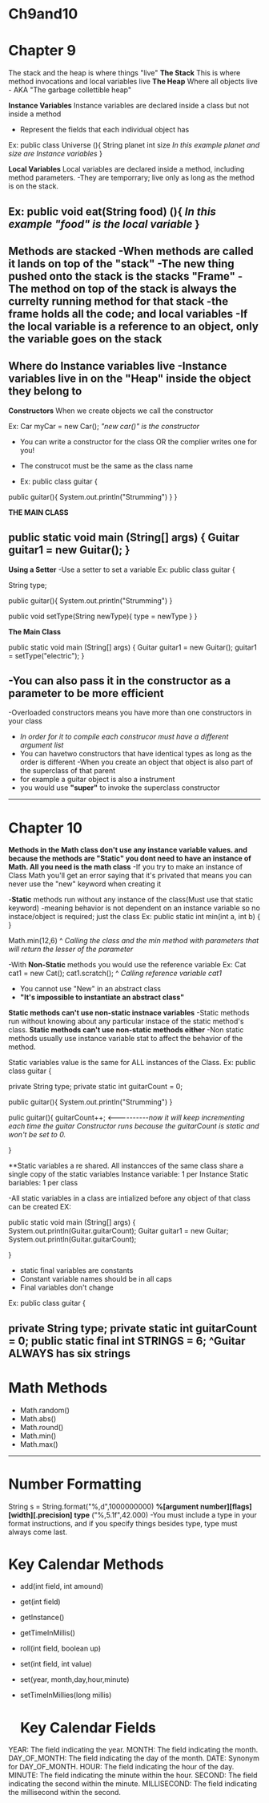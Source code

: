 # Ch9and10
# Chapter 9 
The stack and the heap is where things "live"
**The Stack**
This is where method invocations and local variables live
**The Heap**
Where all objects live - AKA "The garbage collettible heap"

**Instance Variables**
Instance variables are declared inside a class but not inside a method
- Represent the fields that each individual object has
  
Ex: public class Universe (){
String planet
int size
_In this example planet and size are Instance variables_
}

**Local Variables**
Local variables are declared inside a method, including method parameters.
-They are temporrary; live only as long as the method is on the stack.

Ex: public void eat(String food) (){
_In this example "food" is the local variable_
}
---------------------------------------------------------
**Methods are stacked**
-When methods are called it lands on top of the "stack"
-The new thing pushed onto the stack is the stacks "Frame"
-The method on top of the stack is always the currelty running method for that stack
-the frame holds all the code; and **local** variables
-If the local variable is a reference to an object, only the variable goes on the stack
----------------------------------------------------------
**Where do Instance variables  live**
-Instance variables live in on the "Heap" inside the object they belong to
-----------------------------------------------------------
**Constructors**
When we create objects we call the constructor

Ex:
Car myCar = new Car();
_"new car()" is the constructor_

- You can write a constructor for the class OR the complier writes one for you!
- The construcot must be the same as  the class name

- Ex:
public class guitar {

public guitar(){
  System.out.println("Strumming")
  }
}

**THE MAIN CLASS**

public static void main (String[] args) {
  Guitar guitar1 = new Guitar();
 }
 ----------------------------------------------------------
 **Using a Setter**
 -Use a setter to set a variable
 Ex:
 public class guitar {
 
  String type;
  
public guitar(){
  System.out.println("Strumming")
  }
  
  public void setType(String newType){
  type = newType
  }
}

**The Main Class**

public static void main (String[] args) {
  Guitar guitar1 = new Guitar();
  guitar1 = setType("electric");
 }

 -You can also pass it in the constructor as a parameter to be more efficient
 -------------------------------------------------------------
 -Overloaded constructors means you have more than one constructors in your class
 - _In order for it to compile each construcor must have a different argument list_
 - You can havetwo constructors that have identical types as long as the order is different
 -When you create an object that object is also part of the superclass of that parent
- for example a guitar object is also a instrument
- you would use  **"super"** to invoke the superclass constructor
---------------------------------------------------------------
# Chapter 10
**Methods in the Math class don't use any instance variable values. and because the methods are "Static" you dont need to have an instance of Math. All you need is the math class**
-If you try to make an instance of Class Math you'll get an error saying that it's privated that means you can never use the "new" keyword when creating it

-**Static** methods run without any instance of the class(Must use that static keyword)
-meaning  behavior is not dependent on an instance variable so no instace/object  is required; just the class
Ex:
public static int min(int a, int b) {
}

Math.min(12,6)
^ _Calling the class and the min method with parameters that will return the lesser of the parameter_

-With **Non-Static** methods you would use the reference variable 
Ex:
Cat cat1 = new Cat();
cat1.scratch();
^ _Calling reference variable cat1_

- You cannot use "New" in an abstract class
- **"It's impossible to instantiate an abstract class"**

**Static methods can't use non-static instnace variables**
-Static methods run without knowing about any particular instace of the static method's class. 
**Static methods can't use non-static methods either**
-Non static methods usually use instance variable stat to affect the behavior of the method. 

Static variables value is the same for ALL instances of the Class.
Ex:
 public class guitar {
 
  private String type;
  private static int guitarCount = 0;
  
  public guitar(){
    System.out.println("Strumming")
  }
  
  pulic guitar(){
    guitarCount++; <----------_now it will keep incrementing each time the guitar Constructor runs because the guitarCount is static and won't be set to 0._
    
  }

  **Static variables a re shared. All instancces of the same class share a single copy of the static variables
  Instance variable: 1 per Instance
  Static bariables: 1 per class

  -All static variables in a class are intialized before any object of that class can be created
  EX:

public  static void main (String[] args) {
  System.out.println(Guitar.guitarCount);
  Guitar guitar1 = new Guitar;
  System.out.println(Guitar.guitarCount);

}

  - static final variables are constants
  - Constant variable names should be in all caps
  - Final variables don't change

  Ex:
   public class guitar {
 
  private String type;
  private static int guitarCount = 0;
  public static final int STRINGS = 6;
  ^Guitar ALWAYS has six strings
  ------------------------------------------------------------------
  # Math Methods
  
  - Math.random()
  - Math.abs()
  - Math.round()
  - Math.min()
  - Math.max()

---------------------------------------------------------------------
# Number Formatting

String s = String.format("%,d",1000000000)
**%[argument number][flags][width][.precision] type**
("%,5.1f",42.000)
-You must include a type in your format instructions, and if you specify things besides type, type must always come last.

# Key Calendar Methods
- add(int field, int amound)
- get(int field)
- getInstance()
- getTimeInMillis()
- roll(int field, boolean up)
- set(int field, int value)
- set(year, month,day,hour,minute)
- setTimeInMillies(long millis)

  # Key Calendar Fields
YEAR: The field indicating the year.
MONTH: The field indicating the month.
DAY_OF_MONTH: The field indicating the day of the month.
DATE: Synonym for DAY_OF_MONTH.
HOUR: The field indicating the hour of the day.
MINUTE: The field indicating the minute within the hour.
SECOND: The field indicating the second within the minute.
MILLISECOND: The field indicating the millisecond within the second.
